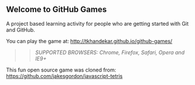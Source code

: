 ## Welcome to GitHub Games

A project based learning activity for people who are getting started with Git and GitHub.

You can play the game at: http://tkhandekar.github.io/github-games/

>> _*SUPPORTED BROWSERS*: Chrome, Firefox, Safari, Opera and IE9+_

This fun open source game was cloned from: https://github.com/jakesgordon/javascript-tetris
